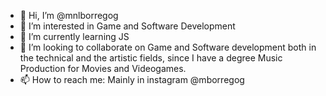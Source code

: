 - 👋 Hi, I’m @mnlborregog
- 👀 I’m interested in Game and Software Development
- 🌱 I’m currently learning JS
- 💞️ I’m looking to collaborate on Game and Software development both in the technical and the artistic fields, since I have a degree Music Production for Movies and Videogames.
- 📫 How to reach me: Mainly in instagram @mborregog

<!---
mnlborregog/mnlborregog is a ✨ special ✨ repository because its `README.md` (this file) appears on your GitHub profile.
You can click the Preview link to take a look at your changes.
--->
